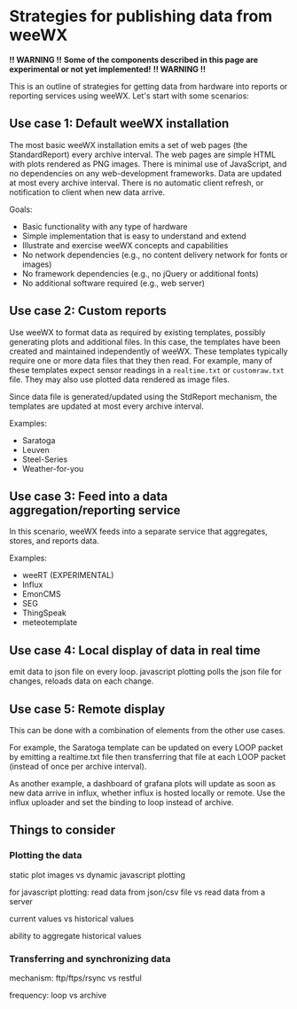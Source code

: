 # Strategies for publishing data from weeWX

**!! WARNING !!**
**Some of the components described in this page are experimental or not yet implemented!**
**!! WARNING !!**

This is an outline of strategies for getting data from hardware into reports or reporting services using weeWX.  Let's start with some scenarios:

## Use case 1: Default weeWX installation

The most basic weeWX installation emits a set of web pages (the StandardReport) every archive interval.  The web pages are simple HTML with plots rendered as PNG images.  There is minimal use of JavaScript, and no dependencies on any web-development frameworks.  Data are updated at most every archive interval.  There is no automatic client refresh, or notification to client when new data arrive.

Goals:

* Basic functionality with any type of hardware
* Simple implementation that is easy to understand and extend
* Illustrate and exercise weeWX concepts and capabilities
* No network dependencies (e.g., no content delivery network for fonts or images)
* No framework dependencies (e.g., no jQuery or additional fonts)
* No additional software required (e.g., web server)

## Use case 2: Custom reports

Use weeWX to format data as required by existing templates, possibly generating plots and additional files.  In this case, the templates have been created and maintained independently of weeWX.  These templates typically require one or more data files that they then read.  For example, many of these templates expect sensor readings in a `realtime.txt` or `customraw.txt` file.  They may also use plotted data rendered as image files.

Since data file is generated/updated using the StdReport mechanism, the templates are updated at most every archive interval.

Examples:

* Saratoga
* Leuven
* Steel-Series
* Weather-for-you

## Use case 3: Feed into a data aggregation/reporting service

In this scenario, weeWX feeds into a separate service that aggregates, stores, and reports data. 

Examples:

* weeRT (EXPERIMENTAL)
* Influx
* EmonCMS
* SEG
* ThingSpeak
* meteotemplate

## Use case 4: Local display of data in real time

emit data to json file on every loop.  javascript plotting polls the json file for changes, reloads data on each change.

## Use case 5: Remote display

This can be done with a combination of elements from the other use cases.

For example, the Saratoga template can be updated on every LOOP packet by emitting a realtime.txt file then transferring that file at each LOOP packet (instead of once per archive interval).

As another example, a dashboard of grafana plots will update as soon as new data arrive in influx, whether influx is hosted locally or remote.  Use the influx uploader and set the binding to loop instead of archive.

## Things to consider

### Plotting the data

static plot images vs dynamic javascript plotting

for javascript plotting: read data from json/csv file vs read data from a server

current values vs historical values

ability to aggregate historical values

### Transferring and synchronizing data

mechanism: ftp/ftps/rsync vs restful

frequency: loop vs archive
